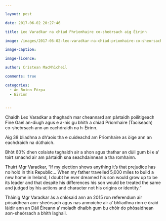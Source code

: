 ```yaml
---

layout: post

date: 2017-06-02 20:27:46

title: Leo Varadkar na chiad Phrìomhaire co-sheòrsach aig Èirinn

image: /images/2017-06-02-leo-varadkar-na-chiad-priomhaire-co-sheorsach-aig-eirinn.jpg

image-caption:

image-licence:

author: Crìstean MacMhìcheil

comments: true

categories:
  - An Roinn Eòrpa
  - Èirinn
  

---
```


Chaidh Leo Varadkar a thaghadh mar cheannard am pàrtaidh poilitigeach Fine Gael an-diugh agus e a-nis gu bhith a chiad Prìomhaire (Taoiseach) co-sheòrsach ann an eachdraidh na h-Èirinn.

<!--more-->

Aig 38 bliadhna a dh&#8217;aois tha e cuideachd am Prìomhaire as òige ann an eachdraidh na dùthaich.

Bhòt 60% dhen colaiste taghaidh air a shon agus thathar an dùil gum bi e a&#8217; toirt smachd air am pàrtaidh sna seachdainnean a tha romhainn.

Thuirt Mgr Varadkar, &#8220;If my election shows anything it&#8217;s that prejudice has no hold in this Republic&#8230; When my father travelled 5,000 miles to build a new home in Ireland, I doubt he ever dreamed his son would grow up to be its leader and that despite his differences his son would be treated the same and judged by his actions and character not his origins or identity.&#8221;

<p style="text-align: center;">
</p>

Thàinig Mgr Varadkar às a chlòsaid ann an 2015 ron referendum air pòsaidhean aon-sheòrsach agus nas anmoiche air a&#8217; bhliadhna rinn e òraid làidir ann an Dáil Éireann a&#8217; moladh dhaibh gum bu chòir do phòsaidhean aon-sheòrsach a bhith laghail.

<p style="text-align: center;">
</p>
